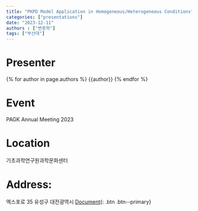 ```yaml
---
title: "PKPD Model Application in Homogeneous/Heterogeneous Conditions"
categories: ["presentations"]
date: "2023-12-11"
authors : ["변종혁"]
tags: ["부산대"]
---
```

# Presenter
{% for author in page.authors %}
{{author}} 
{% endfor %}
# Event
PAGK Annual Meeting 2023
# Location
기초과학연구원과학문화센터
# Address:
  엑스포로 35
  유성구
  대전광역시
[Document](/assets/presentations/2023-PAGK-JHB.pdf){: .btn .btn--primary}

